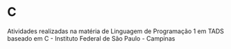 # C
Atividades realizadas na matéria de Linguagem de Programação 1 em TADS baseado em C - Instituto Federal de São Paulo - Campinas
